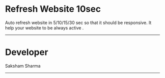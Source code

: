 # Refresh Website 10sec
Auto refresh website in 5/10/15/30 sec so that it should be responsive.
It help your website to be always active .
***************************

# Developer
Saksham Sharma<br>
**************************
